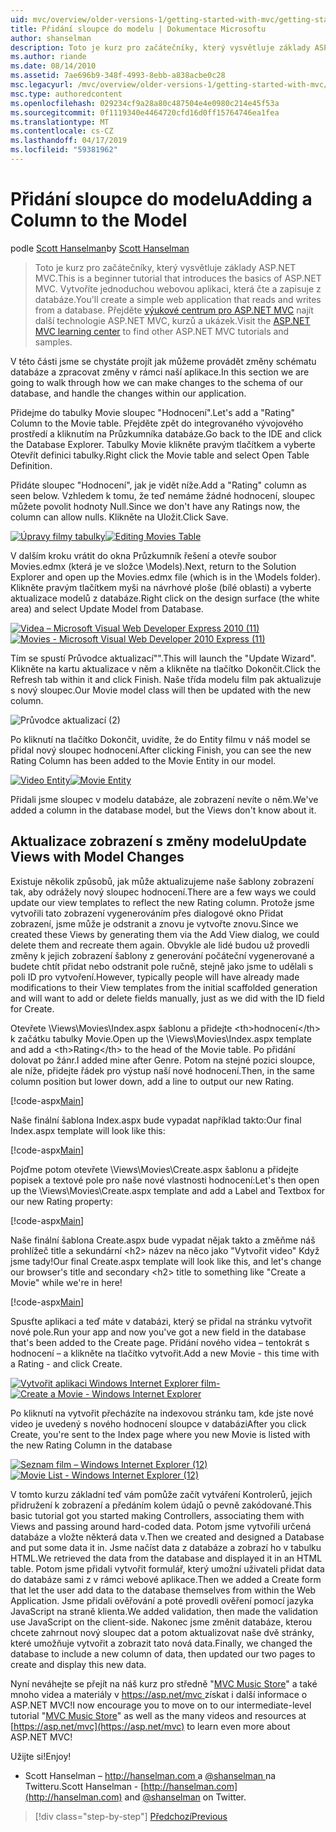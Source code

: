 ```yaml
---
uid: mvc/overview/older-versions-1/getting-started-with-mvc/getting-started-with-mvc-part8
title: Přidání sloupce do modelu | Dokumentace Microsoftu
author: shanselman
description: Toto je kurz pro začátečníky, který vysvětluje základy ASP.NET MVC. Vytvořte jednoduchou webovou aplikaci, která čte a zapisuje z databáze.
ms.author: riande
ms.date: 08/14/2010
ms.assetid: 7ae696b9-348f-4993-8ebb-a838acbe0c28
msc.legacyurl: /mvc/overview/older-versions-1/getting-started-with-mvc/getting-started-with-mvc-part8
msc.type: authoredcontent
ms.openlocfilehash: 029234cf9a28a80c487504e4e0980c214e45f53a
ms.sourcegitcommit: 0f1119340e4464720cfd16d0ff15764746ea1fea
ms.translationtype: MT
ms.contentlocale: cs-CZ
ms.lasthandoff: 04/17/2019
ms.locfileid: "59381962"
---
```

# <a name="adding-a-column-to-the-model"></a><span data-ttu-id="dc0b8-104">Přidání sloupce do modelu</span><span class="sxs-lookup"><span data-stu-id="dc0b8-104">Adding a Column to the Model</span></span>

<span data-ttu-id="dc0b8-105">podle [Scott Hanselman](https://github.com/shanselman)</span><span class="sxs-lookup"><span data-stu-id="dc0b8-105">by [Scott Hanselman](https://github.com/shanselman)</span></span>

> <span data-ttu-id="dc0b8-106">Toto je kurz pro začátečníky, který vysvětluje základy ASP.NET MVC.</span><span class="sxs-lookup"><span data-stu-id="dc0b8-106">This is a beginner tutorial that introduces the basics of ASP.NET MVC.</span></span> <span data-ttu-id="dc0b8-107">Vytvoříte jednoduchou webovou aplikaci, která čte a zapisuje z databáze.</span><span class="sxs-lookup"><span data-stu-id="dc0b8-107">You'll create a simple web application that reads and writes from a database.</span></span> <span data-ttu-id="dc0b8-108">Přejděte [výukové centrum pro ASP.NET MVC](../../../index.md) najít další technologie ASP.NET MVC, kurzů a ukázek.</span><span class="sxs-lookup"><span data-stu-id="dc0b8-108">Visit the [ASP.NET MVC learning center](../../../index.md) to find other ASP.NET MVC tutorials and samples.</span></span>


<span data-ttu-id="dc0b8-109">V této části jsme se chystáte projít jak můžeme provádět změny schématu databáze a zpracovat změny v rámci naší aplikace.</span><span class="sxs-lookup"><span data-stu-id="dc0b8-109">In this section we are going to walk through how we can make changes to the schema of our database, and handle the changes within our application.</span></span>

<span data-ttu-id="dc0b8-110">Přidejme do tabulky Movie sloupec "Hodnocení".</span><span class="sxs-lookup"><span data-stu-id="dc0b8-110">Let's add a "Rating" Column to the Movie table.</span></span> <span data-ttu-id="dc0b8-111">Přejděte zpět do integrovaného vývojového prostředí a kliknutím na Průzkumníka databáze.</span><span class="sxs-lookup"><span data-stu-id="dc0b8-111">Go back to the IDE and click the Database Explorer.</span></span> <span data-ttu-id="dc0b8-112">Tabulky Movie klikněte pravým tlačítkem a vyberte Otevřít definici tabulky.</span><span class="sxs-lookup"><span data-stu-id="dc0b8-112">Right click the Movie table and select Open Table Definition.</span></span>

<span data-ttu-id="dc0b8-113">Přidáte sloupec "Hodnocení", jak je vidět níže.</span><span class="sxs-lookup"><span data-stu-id="dc0b8-113">Add a "Rating" column as seen below.</span></span> <span data-ttu-id="dc0b8-114">Vzhledem k tomu, že teď nemáme žádné hodnocení, sloupec můžete povolit hodnoty Null.</span><span class="sxs-lookup"><span data-stu-id="dc0b8-114">Since we don't have any Ratings now, the column can allow nulls.</span></span> <span data-ttu-id="dc0b8-115">Klikněte na Uložit.</span><span class="sxs-lookup"><span data-stu-id="dc0b8-115">Click Save.</span></span>

<span data-ttu-id="dc0b8-116">[![Úpravy filmy tabulky](getting-started-with-mvc-part8/_static/image2.png)](getting-started-with-mvc-part8/_static/image1.png)</span><span class="sxs-lookup"><span data-stu-id="dc0b8-116">[![Editing Movies Table](getting-started-with-mvc-part8/_static/image2.png)](getting-started-with-mvc-part8/_static/image1.png)</span></span>

<span data-ttu-id="dc0b8-117">V dalším kroku vrátit do okna Průzkumník řešení a otevře soubor Movies.edmx (která je ve složce \Models).</span><span class="sxs-lookup"><span data-stu-id="dc0b8-117">Next, return to the Solution Explorer and open up the Movies.edmx file (which is in the \Models folder).</span></span> <span data-ttu-id="dc0b8-118">Klikněte pravým tlačítkem myši na návrhové ploše (bílé oblasti) a vyberte aktualizace modelů z databáze.</span><span class="sxs-lookup"><span data-stu-id="dc0b8-118">Right click on the design surface (the white area) and select Update Model from Database.</span></span>

<span data-ttu-id="dc0b8-119">[![Videa – Microsoft Visual Web Developer Express 2010 (11)](getting-started-with-mvc-part8/_static/image4.png)](getting-started-with-mvc-part8/_static/image3.png)</span><span class="sxs-lookup"><span data-stu-id="dc0b8-119">[![Movies - Microsoft Visual Web Developer 2010 Express (11)](getting-started-with-mvc-part8/_static/image4.png)](getting-started-with-mvc-part8/_static/image3.png)</span></span>

<span data-ttu-id="dc0b8-120">Tím se spustí Průvodce aktualizací"".</span><span class="sxs-lookup"><span data-stu-id="dc0b8-120">This will launch the "Update Wizard".</span></span> <span data-ttu-id="dc0b8-121">Klikněte na kartu aktualizace v něm a klikněte na tlačítko Dokončit.</span><span class="sxs-lookup"><span data-stu-id="dc0b8-121">Click the Refresh tab within it and click Finish.</span></span> <span data-ttu-id="dc0b8-122">Naše třída modelu film pak aktualizuje s nový sloupec.</span><span class="sxs-lookup"><span data-stu-id="dc0b8-122">Our Movie model class will then be updated with the new column.</span></span>

![Průvodce aktualizací (2)](getting-started-with-mvc-part8/_static/image5.png)

<span data-ttu-id="dc0b8-124">Po kliknutí na tlačítko Dokončit, uvidíte, že do Entity filmu v náš model se přidal nový sloupec hodnocení.</span><span class="sxs-lookup"><span data-stu-id="dc0b8-124">After clicking Finish, you can see the new Rating Column has been added to the Movie Entity in our model.</span></span>

<span data-ttu-id="dc0b8-125">[![Video Entity](getting-started-with-mvc-part8/_static/image7.png)](getting-started-with-mvc-part8/_static/image6.png)</span><span class="sxs-lookup"><span data-stu-id="dc0b8-125">[![Movie Entity](getting-started-with-mvc-part8/_static/image7.png)](getting-started-with-mvc-part8/_static/image6.png)</span></span>

<span data-ttu-id="dc0b8-126">Přidali jsme sloupec v modelu databáze, ale zobrazení nevíte o něm.</span><span class="sxs-lookup"><span data-stu-id="dc0b8-126">We've added a column in the database model, but the Views don't know about it.</span></span>

## <a name="update-views-with-model-changes"></a><span data-ttu-id="dc0b8-127">Aktualizace zobrazení s změny modelu</span><span class="sxs-lookup"><span data-stu-id="dc0b8-127">Update Views with Model Changes</span></span>

<span data-ttu-id="dc0b8-128">Existuje několik způsobů, jak může aktualizujeme naše šablony zobrazení tak, aby odrážely nový sloupec hodnocení.</span><span class="sxs-lookup"><span data-stu-id="dc0b8-128">There are a few ways we could update our view templates to reflect the new Rating column.</span></span> <span data-ttu-id="dc0b8-129">Protože jsme vytvořili tato zobrazení vygenerováním přes dialogové okno Přidat zobrazení, jsme může je odstranit a znovu je vytvořte znovu.</span><span class="sxs-lookup"><span data-stu-id="dc0b8-129">Since we created these Views by generating them via the Add View dialog, we could delete them and recreate them again.</span></span> <span data-ttu-id="dc0b8-130">Obvykle ale lidé budou už provedli změny k jejich zobrazení šablony z generování počáteční vygenerované a budete chtít přidat nebo odstranit pole ručně, stejně jako jsme to udělali s poli ID pro vytvoření.</span><span class="sxs-lookup"><span data-stu-id="dc0b8-130">However, typically people will have already made modifications to their View templates from the initial scaffolded generation and will want to add or delete fields manually, just as we did with the ID field for Create.</span></span>

<span data-ttu-id="dc0b8-131">Otevřete \Views\Movies\Index.aspx šablonu a přidejte &lt;th&gt;hodnocení&lt;/th&gt; k začátku tabulky Movie.</span><span class="sxs-lookup"><span data-stu-id="dc0b8-131">Open up the \Views\Movies\Index.aspx template and add a &lt;th&gt;Rating&lt;/th&gt; to the head of the Movie table.</span></span> <span data-ttu-id="dc0b8-132">Po přidání dolovat po žánr.</span><span class="sxs-lookup"><span data-stu-id="dc0b8-132">I added mine after Genre.</span></span> <span data-ttu-id="dc0b8-133">Potom na stejné pozici sloupce, ale níže, přidejte řádek pro výstup naší nové hodnocení.</span><span class="sxs-lookup"><span data-stu-id="dc0b8-133">Then, in the same column position but lower down, add a line to output our new Rating.</span></span>

[!code-aspx[Main](getting-started-with-mvc-part8/samples/sample1.aspx)]

<span data-ttu-id="dc0b8-134">Naše finální šablona Index.aspx bude vypadat například takto:</span><span class="sxs-lookup"><span data-stu-id="dc0b8-134">Our final Index.aspx template will look like this:</span></span>

[!code-aspx[Main](getting-started-with-mvc-part8/samples/sample2.aspx)]

<span data-ttu-id="dc0b8-135">Pojďme potom otevřete \Views\Movies\Create.aspx šablonu a přidejte popisek a textové pole pro naše nové vlastnosti hodnocení:</span><span class="sxs-lookup"><span data-stu-id="dc0b8-135">Let's then open up the \Views\Movies\Create.aspx template and add a Label and Textbox for our new Rating property:</span></span>

[!code-aspx[Main](getting-started-with-mvc-part8/samples/sample3.aspx)]

<span data-ttu-id="dc0b8-136">Naše finální šablona Create.aspx bude vypadat nějak takto a změňme náš prohlížeč title a sekundární &lt;h2&gt; název na něco jako "Vytvořit video" Když jsme tady!</span><span class="sxs-lookup"><span data-stu-id="dc0b8-136">Our final Create.aspx template will look like this, and let's change our browser's title and secondary &lt;h2&gt; title to something like "Create a Movie" while we're in here!</span></span>

[!code-aspx[Main](getting-started-with-mvc-part8/samples/sample4.aspx)]

<span data-ttu-id="dc0b8-137">Spusťte aplikaci a teď máte v databázi, který se přidal na stránku vytvořit nové pole.</span><span class="sxs-lookup"><span data-stu-id="dc0b8-137">Run your app and now you've got a new field in the database that's been added to the Create page.</span></span> <span data-ttu-id="dc0b8-138">Přidání nového videa – tentokrát s hodnocení – a klikněte na tlačítko vytvořit.</span><span class="sxs-lookup"><span data-stu-id="dc0b8-138">Add a new Movie - this time with a Rating - and click Create.</span></span>

<span data-ttu-id="dc0b8-139">[![Vytvořit aplikaci Windows Internet Explorer film-](getting-started-with-mvc-part8/_static/image9.png)](getting-started-with-mvc-part8/_static/image8.png)</span><span class="sxs-lookup"><span data-stu-id="dc0b8-139">[![Create a Movie - Windows Internet Explorer](getting-started-with-mvc-part8/_static/image9.png)](getting-started-with-mvc-part8/_static/image8.png)</span></span>

<span data-ttu-id="dc0b8-140">Po kliknutí na vytvořit přecházíte na indexovou stránku tam, kde jste nové video je uvedený s nového hodnocení sloupce v databázi</span><span class="sxs-lookup"><span data-stu-id="dc0b8-140">After you click Create, you're sent to the Index page where you new Movie is listed with the new Rating Column in the database</span></span>

<span data-ttu-id="dc0b8-141">[![Seznam film – Windows Internet Explorer (12)](getting-started-with-mvc-part8/_static/image11.png)](getting-started-with-mvc-part8/_static/image10.png)</span><span class="sxs-lookup"><span data-stu-id="dc0b8-141">[![Movie List - Windows Internet Explorer (12)](getting-started-with-mvc-part8/_static/image11.png)](getting-started-with-mvc-part8/_static/image10.png)</span></span>

<span data-ttu-id="dc0b8-142">V tomto kurzu základní teď vám pomůže začít vytváření Kontrolerů, jejich přidružení k zobrazení a předáním kolem údajů o pevně zakódované.</span><span class="sxs-lookup"><span data-stu-id="dc0b8-142">This basic tutorial got you started making Controllers, associating them with Views and passing around hard-coded data.</span></span> <span data-ttu-id="dc0b8-143">Potom jsme vytvořili určená databáze a vložte některá data v.</span><span class="sxs-lookup"><span data-stu-id="dc0b8-143">Then we created and designed a Database and put some data it in.</span></span> <span data-ttu-id="dc0b8-144">Jsme načíst data z databáze a zobrazí ho v tabulku HTML.</span><span class="sxs-lookup"><span data-stu-id="dc0b8-144">We retrieved the data from the database and displayed it in an HTML table.</span></span> <span data-ttu-id="dc0b8-145">Potom jsme přidali vytvořit formulář, který umožní uživateli přidat data do databáze sami z v rámci webové aplikace.</span><span class="sxs-lookup"><span data-stu-id="dc0b8-145">Then we added a Create form that let the user add data to the database themselves from within the Web Application.</span></span> <span data-ttu-id="dc0b8-146">Jsme přidali ověřování a poté provedli ověření pomocí jazyka JavaScript na straně klienta.</span><span class="sxs-lookup"><span data-stu-id="dc0b8-146">We added validation, then made the validation use JavaScript on the client-side.</span></span> <span data-ttu-id="dc0b8-147">Nakonec jsme změnit databáze, kterou chcete zahrnout nový sloupec dat a potom aktualizovat naše dvě stránky, které umožňuje vytvořit a zobrazit tato nová data.</span><span class="sxs-lookup"><span data-stu-id="dc0b8-147">Finally, we changed the database to include a new column of data, then updated our two pages to create and display this new data.</span></span>

<span data-ttu-id="dc0b8-148">Nyní neváhejte se přejít na náš kurz pro středně "[MVC Music Store](../../older-versions/mvc-music-store/mvc-music-store-part-1.md)" a také mnoho videa a materiály v [ https://asp.net/mvc ](https://asp.net/mvc) získat i další informace o ASP.NET MVC!</span><span class="sxs-lookup"><span data-stu-id="dc0b8-148">I now encourage you to move on to our intermediate-level tutorial "[MVC Music Store](../../older-versions/mvc-music-store/mvc-music-store-part-1.md)" as well as the many videos and resources at [https://asp.net/mvc](https://asp.net/mvc) to learn even more about ASP.NET MVC!</span></span>

<span data-ttu-id="dc0b8-149">Užijte si!</span><span class="sxs-lookup"><span data-stu-id="dc0b8-149">Enjoy!</span></span>

- <span data-ttu-id="dc0b8-150">Scott Hanselman – [ http://hanselman.com ](http://hanselman.com) a [ @shanselman ](http://twitter.com/shanselman) na Twitteru.</span><span class="sxs-lookup"><span data-stu-id="dc0b8-150">Scott Hanselman - [http://hanselman.com](http://hanselman.com) and [@shanselman](http://twitter.com/shanselman) on Twitter.</span></span>

> [!div class="step-by-step"]
> [<span data-ttu-id="dc0b8-151">Předchozí</span><span class="sxs-lookup"><span data-stu-id="dc0b8-151">Previous</span></span>](getting-started-with-mvc-part7.md)
